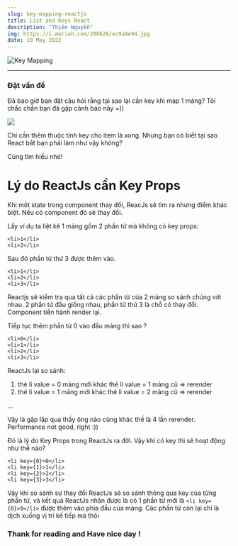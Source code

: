 ```yaml
---
slug: key-mapping-reactjs
title: List and Keys React
description: "Thiên Nguyễn"
img: https://i.morioh.com/200626/ec9a9e94.jpg
date: 10 May 2022
---
```


![Key Mapping](https://i.morioh.com/200626/ec9a9e94.jpg)

---

### Đặt vấn đề

Đã bao giờ bạn đặt câu hỏi rằng tại sao lại cần key khi map 1 mảng? Tôi chắc chắn bạn đã gặp cảnh báo này =))

![](https://images.viblo.asia/73931b59-e18d-4168-9a7a-834f032213a1.PNG)

Chỉ cần thêm thuộc tính key cho item là xong. Nhưng bạn có biết tại sao React bắt bạn phải làm như vậy không?

Cùng tìm hiểu nhé!

# Lý do ReactJs cần Key Props

Khi một state trong component thay đổi, ReacJs sẽ tìm ra nhưng điểm khác biệt. Nếu có component đó sẽ thay đổi.

Lấy ví dụ ta liệt kê 1 mảng gồm 2 phần tử mà không có key props:

```
<li>1</li>
<li>2</li>
```

Sau đó phần tử thứ 3 được thêm vào.

```
<li>1</li>
<li>2</li>
<li>3</li>
```

Reactjs sẽ kiểm tra qua tất cả các phần tử của 2 mảng so sánh chúng với nhau. 2 phần tử đầu giống nhau, phần tử thứ 3 là chỗ có thay đổi. Component tiến hành render lại.

Tiếp tục thêm phần tử 0 vào đầu mảng thì sao ?

```
<li>0</li>
<li>1</li>
<li>2</li>
<li>3</li>
```

ReactJs lại so sánh:

1. thẻ li value = 0 mảng mới khác thẻ li value = 1 mảng cũ => rerender
2. thẻ li value = 1 mảng mới khác thẻ li value = 2 mảng cũ => rerender

...

Vậy là gặp lặp qua thấy ông nào cũng khác thế là 4 lần rerender. Performance not good, right :))

Đó là lý do Key Props trong ReactJs ra đời. Vậy khi có key thì sẽ hoạt động như thế nào?

```
<li key={0}>0</li>
<li key={1}>1</li>
<li key={2}>2</li>
<li key={3}>3</li>
```

Vậy khi so sánh sự thay đổi ReactJs sẽ so sánh thông qua key của từng phần tử, và kết quả ReactJs nhân được là có 1 phần tử mới là `<li key={0}>0</li>` được thêm vào phía đầu của mảng. Các phần tử còn lại chỉ là dịch xuống vị trí kế tiếp mà thôi

### Thank for reading and Have nice day !
